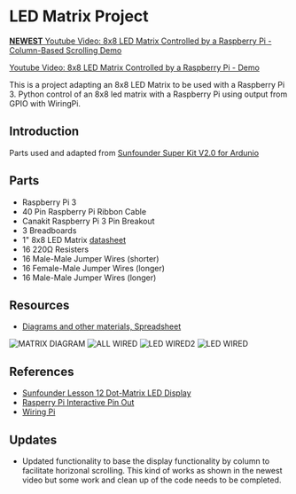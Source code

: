 # LED Matrix Project
[**NEWEST** Youtube Video: 8x8 LED Matrix Controlled by a Raspberry Pi - Column-Based Scrolling Demo](https://youtu.be/y45Xfomo4WU)

[Youtube Video: 8x8 LED Matrix Controlled by a Raspberry Pi - Demo](https://youtu.be/6aoJF9tQhHM)


This is a project adapting an 8x8 LED Matrix to be used with a Raspberry Pi 3. 
Python control of an 8x8 led matrix with a Raspberry Pi using output from GPIO with WiringPi.

## Introduction
Parts used and adapted from [Sunfounder Super Kit V2.0 for Ardunio](https://www.sunfounder.com/learn/category/Super-Kit-V2-0-for-Arduino.html)

## Parts
  - Raspberry Pi 3
  - 40 Pin Raspberry Pi Ribbon Cable
  - Canakit Raspberry Pi 3 Pin Breakout
  - 3 Breadboards
  - 1" 8x8 LED Matrix [datasheet](https://github.com/ethom7/ledmatrix/blob/master/resources/Dot%20Matrix%20Display%208x8%20datasheet.pdf)
  - 16 220Ω Resisters
  - 16 Male-Male Jumper Wires (shorter)
  - 16 Female-Male Jumper Wires (longer)
  - 16 Male-Male Jumper Wires (longer)
  
  
  
## Resources
  - [Diagrams and other materials, Spreadsheet](https://github.com/ethom7/ledmatrix/blob/master/resources/MatrixSheet.xlsm)

![MATRIX DIAGRAM](https://raw.githubusercontent.com/ethom7/ledmatrix/master/resources/matrixpinnumbering.jpg)
![ALL WIRED](https://raw.githubusercontent.com/ethom7/ledmatrix/master/resources/20170104_134126.jpg)
![LED WIRED2](https://raw.githubusercontent.com/ethom7/ledmatrix/master/resources/20170104_134039.jpg)
![LED WIRED](https://raw.githubusercontent.com/ethom7/ledmatrix/master/resources/20170104_134025.jpg)


  
  
  
## References
  - [Sunfounder Lesson 12 Dot-Matrix LED Display](https://www.sunfounder.com/learn/Super-Kit-V2-0-for-Arduino/lesson-12-dot-matrix-led-display-super-kit.html)
  - [Rasperry Pi Interactive Pin Out](http://pinout.xyz/pinout/wiringpi)
  - [Wiring Pi](http://wiringpi.com/)
  
  
## Updates
  - Updated functionality to base the display functionality by column to facilitate horizonal scrolling. This kind of works as shown in the newest video but some work and clean up of the code needs to be completed. 
